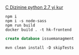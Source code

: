 [C Dizinine python 2.7 yi kur](https://www.python.org/download/releases/2.7/)

```shell
npm i
npm i -s node-sass
npm run build
docker build . -t hk-frontend
```

```sql
create database issuemanagment
```

```
mvn clean install -D skipTests
```
